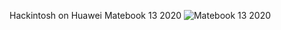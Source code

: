 Hackintosh on Huawei Matebook 13 2020
![Matebook 13 2020](https://user-images.githubusercontent.com/102032847/209410550-ae4f2fe8-f28c-4982-8889-640ad2d287a0.png)
